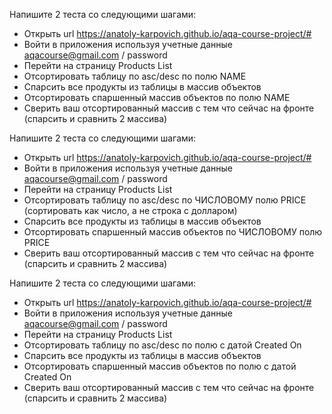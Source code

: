 Напишите 2 теста со следующими шагами:
  - Открыть url https://anatoly-karpovich.github.io/aqa-course-project/#
  - Войти в приложения используя учетные данные aqacourse@gmail.com / password
  - Перейти на страницу Products List
  - Отсортировать таблицу по asc/desc по полю NAME
  - Спарсить все продукты из таблицы в массив объектов
  - Отсортировать спаршенный массив объектов по полю NAME
  - Сверить ваш отсортированный массив с тем что сейчас на фронте (спарсить и сравнить 2 массива)

Напишите 2 теста со следующими шагами:
  - Открыть url https://anatoly-karpovich.github.io/aqa-course-project/#
  - Войти в приложения используя учетные данные aqacourse@gmail.com / password
  - Перейти на страницу Products List
  - Отсортировать таблицу по asc/desc по ЧИСЛОВОМУ полю PRICE (сортировать как число, а не строка с долларом)
  - Спарсить все продукты из таблицы в массив объектов
  - Отсортировать спаршенный массив объектов по ЧИСЛОВОМУ полю PRICE
  - Сверить ваш отсортированный массив с тем что сейчас на фронте (спарсить и сравнить 2 массива)

Напишите 2 теста со следующими шагами:
  - Открыть url https://anatoly-karpovich.github.io/aqa-course-project/#
  - Войти в приложения используя учетные данные aqacourse@gmail.com / password
  - Перейти на страницу Products List
  - Отсортировать таблицу по asc/desc по полю с датой Created On
  - Спарсить все продукты из таблицы в массив объектов
  - Отсортировать спаршенный массив объектов по полю с датой Created On
  - Сверить ваш отсортированный массив с тем что сейчас на фронте (спарсить и сравнить 2 массива)
